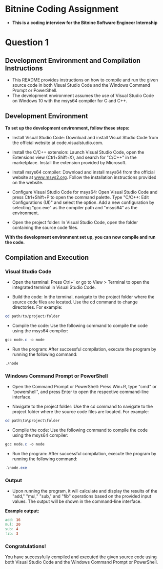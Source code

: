# Bitnine Coding Assignment
- **This is a coding interview for the Bitnine Software Engineer Internship**

# Question 1
## Development Environment and Compilation Instructions
- This README provides instructions on how to compile and run the given source code in both Visual Studio Code and the Windows Command Prompt or PowerShell.
- The development environment assumes the use of Visual Studio Code on Windows 10 with the msys64 compiler for C and C++.

## Development Environment
**To set up the development environment, follow these steps:**

- Install Visual Studio Code: Download and install Visual Studio Code from the official website at code.visualstudio.com.

- Install the C/C++ extension: Launch Visual Studio Code, open the Extensions view (Ctrl+Shift+X), and search for "C/C++" in the marketplace. Install the extension provided by Microsoft.

- Install msys64 compiler: Download and install msys64 from the official website at www.msys2.org. Follow the installation instructions provided on the website.

- Configure Visual Studio Code for msys64: Open Visual Studio Code and press Ctrl+Shift+P to open the command palette. Type "C/C++: Edit Configurations (UI)" and select the option. Add a new configuration by selecting "gcc.exe" as the compiler path and "msys64" as the environment.

- Open the project folder: In Visual Studio Code, open the folder containing the source code files.

**With the development environment set up, you can now compile and run the code.**

## Compilation and Execution
### Visual Studio Code
- Open the terminal: Press Ctrl+` or go to View > Terminal to open the integrated terminal in Visual Studio Code.

- Build the code: In the terminal, navigate to the project folder where the source code files are located. Use the cd command to change directories. For example:

```powershell
cd path/to/project/folder
```

- Compile the code: Use the following command to compile the code using the msys64 compiler:
```powershell
gcc node.c -o node
```

- Run the program: After successful compilation, execute the program by running the following command:
```bash
./node
```

### Windows Command Prompt or PowerShell
- Open the Command Prompt or PowerShell: Press Win+R, type "cmd" or "powershell", and press Enter to open the respective command-line interface.

- Navigate to the project folder: Use the cd command to navigate to the project folder where the source code files are located. For example:

```powershell
cd path\to\project\folder
```

- Compile the code: Use the following command to compile the code using the msys64 compiler:
```powershell
gcc node.c -o node
```

- Run the program: After successful compilation, execute the program by running the following command:
```powershell
.\node.exe
```

### Output
- Upon running the program, it will calculate and display the results of the "add," "mul," "sub," and "fib" operations based on the provided input values. The output will be shown in the command-line interface.

**Example output:**

```makefile
add: 16
mul: 20
sub: 4
fib: 3
```

### **Congratulations!**
You have successfully compiled and executed the given source code using both Visual Studio Code and the Windows Command Prompt or PowerShell.
